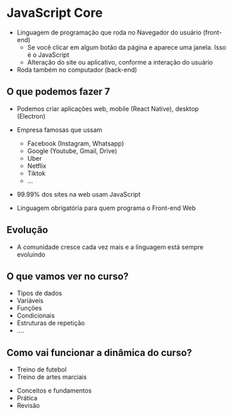 # JavaScript Core

* Linguagem de programação que roda no Navegador do usuário (front-end)
    * Se você clicar em algum botão da página e aparece uma janela. Isso é o JavaScript
    * Alteração do site ou aplicativo, conforme a interação do usuário 
* Roda também no computador (back-end)

## O que podemos fazer 7

* Podemos criar aplicações web, mobile (React Native), desktop (Electron)
* Empresa famosas que ussam
    * Facebook (Instagram, Whatsapp)
    * Google (Youtube, Gmail, Drive)
    * Uber
    * Netflix
    * Tiktok
    * ...

* 99.99% dos sites na web usam JavaScript
* Linguagem obrigatória para quem programa o Front-end Web

## Evolução 

* A comunidade cresce cada vez mais e a linguagem está sempre evoluindo

## O que vamos ver no curso?

- Tipos de dados
- Variáveis 
- Funções
- Condicionais
- Estruturas de repetição 
- ....

## Como vai funcionar a dinâmica do curso?

- Treino de futebol
- Treino de artes marciais

* Conceitos e fundamentos
* Prática
* Revisão

